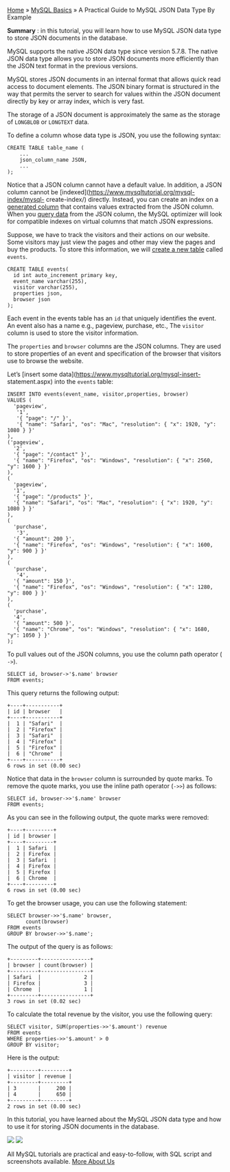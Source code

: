 

[Home](https://www.mysqltutorial.org/) » [MySQL
Basics](https://www.mysqltutorial.org/mysql-basics/) » A Practical Guide to
MySQL JSON Data Type By Example



 **Summary** : in this tutorial, you will learn how to use MySQL JSON data
type to store JSON documents in the database.



MySQL supports the native JSON data type since version 5.7.8. The native JSON
data type allows you to store JSON documents more efficiently than the JSON
text format in the previous versions.



MySQL stores JSON documents in an internal format that allows quick read
access to document elements. The JSON binary format is structured in the way
that permits the server to search for values within the JSON document directly
by key or array index, which is very fast.



The storage of a JSON document is approximately the same as the storage of
`LONGBLOB` or `LONGTEXT` data.



To define a column whose data type is JSON, you use the following syntax:


    
    
    CREATE TABLE table_name (
        ...
        json_column_name JSON,
        ... 
    );
    



Notice that a JSON column cannot have a default value. In addition, a JSON
column cannot be [indexed](https://www.mysqltutorial.org/mysql-index/mysql-
create-index/) directly. Instead, you can create an index on a [generated
column](https://www.mysqltutorial.org/mysql-generated-columns/) that contains
values extracted from the JSON column. When you [query
data](https://www.mysqltutorial.org/mysql-select-statement-query-data.aspx)
from the JSON column, the MySQL optimizer will look for compatible indexes on
virtual columns that match JSON expressions.



Suppose, we have to track the visitors and their actions on our website. Some
visitors may just view the pages and other may view the pages and buy the
products. To store this information, we will [create a new
table](https://www.mysqltutorial.org/mysql-create-table/) called `events`.


    
    
    CREATE TABLE events( 
      id int auto_increment primary key, 
      event_name varchar(255), 
      visitor varchar(255), 
      properties json, 
      browser json
    );
    



Each event in the events table has an `id` that uniquely identifies the event.
An event also has a name e.g., pageview, purchase, etc., The `visitor` column
is used to store the visitor information.



The `properties` and `browser` columns are the JSON columns. They are used to
store properties of an event and specification of the browser that visitors
use to browse the website.



Let’s [insert some data](https://www.mysqltutorial.org/mysql-insert-
statement.aspx) into the `events` table:


    
    
    INSERT INTO events(event_name, visitor,properties, browser) 
    VALUES (
      'pageview', 
       '1',
       '{ "page": "/" }',
       '{ "name": "Safari", "os": "Mac", "resolution": { "x": 1920, "y": 1080 } }'
    ),
    ('pageview', 
      '2',
      '{ "page": "/contact" }',
      '{ "name": "Firefox", "os": "Windows", "resolution": { "x": 2560, "y": 1600 } }'
    ),
    (
      'pageview', 
      '1',
      '{ "page": "/products" }',
      '{ "name": "Safari", "os": "Mac", "resolution": { "x": 1920, "y": 1080 } }'
    ),
    (
      'purchase', 
       '3',
      '{ "amount": 200 }',
      '{ "name": "Firefox", "os": "Windows", "resolution": { "x": 1600, "y": 900 } }'
    ),
    (
      'purchase', 
       '4',
      '{ "amount": 150 }',
      '{ "name": "Firefox", "os": "Windows", "resolution": { "x": 1280, "y": 800 } }'
    ),
    (
      'purchase', 
      '4',
      '{ "amount": 500 }',
      '{ "name": "Chrome", "os": "Windows", "resolution": { "x": 1680, "y": 1050 } }'
    );
    



To pull values out of the JSON columns, you use the column path operator (
`->`).


    
    
    SELECT id, browser->'$.name' browser
    FROM events;
    



This query returns the following output:


    
    
    +----+-----------+
    | id | browser   |
    +----+-----------+
    |  1 | "Safari"  |
    |  2 | "Firefox" |
    |  3 | "Safari"  |
    |  4 | "Firefox" |
    |  5 | "Firefox" |
    |  6 | "Chrome"  |
    +----+-----------+
    6 rows in set (0.00 sec)
    



Notice that data in the `browser` column is surrounded by quote marks. To
remove the quote marks, you use the inline path operator (`->>`) as follows:


    
    
    SELECT id, browser->>'$.name' browser
    FROM events;
    



As you can see in the following output, the quote marks were removed:


    
    
    +----+---------+
    | id | browser |
    +----+---------+
    |  1 | Safari  |
    |  2 | Firefox |
    |  3 | Safari  |
    |  4 | Firefox |
    |  5 | Firefox |
    |  6 | Chrome  |
    +----+---------+
    6 rows in set (0.00 sec)
    



To get the browser usage, you can use the following statement:


    
    
    SELECT browser->>'$.name' browser, 
          count(browser)
    FROM events
    GROUP BY browser->>'$.name';
    



The output of the query is as follows:


    
    
    +---------+----------------+
    | browser | count(browser) |
    +---------+----------------+
    | Safari  |              2 |
    | Firefox |              3 |
    | Chrome  |              1 |
    +---------+----------------+
    3 rows in set (0.02 sec)
    



To calculate the total revenue by the visitor, you use the following query:


    
    
    SELECT visitor, SUM(properties->>'$.amount') revenue
    FROM events
    WHERE properties->>'$.amount' > 0
    GROUP BY visitor;
    



Here is the output:


    
    
    +---------+---------+
    | visitor | revenue |
    +---------+---------+
    | 3       |     200 |
    | 4       |     650 |
    +---------+---------+
    2 rows in set (0.00 sec)
    



In this tutorial, you have learned about the MySQL JSON data type and how to
use it for storing JSON documents in the database.

![](https://www.mysqltutorial.org/wp-content/themes/evolution/img/left.svg)
![](https://www.mysqltutorial.org/wp-content/themes/evolution/img/right.svg)


All MySQL tutorials are practical and easy-to-follow, with SQL script and
screenshots available. [More About Us](/about-us/)

